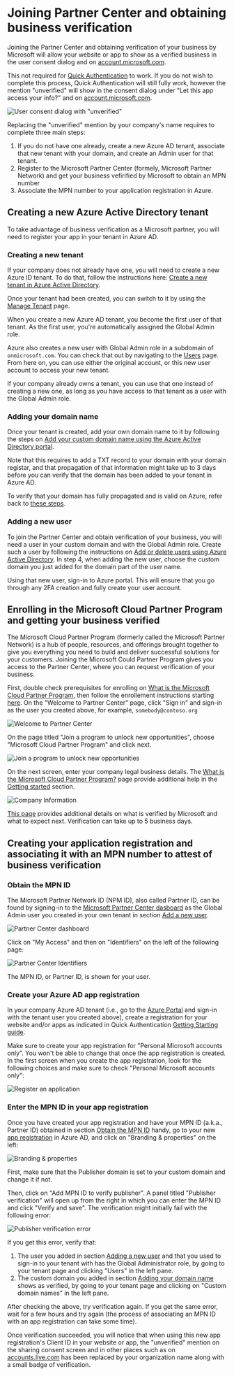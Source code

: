 # Joining Partner Center and obtaining business verification

Joining the Partner Center and obtaining verification of your business by Microsoft will allow your website or app to show as a verified business in the user consent dialog and on [account.microsoft.com](https://account.live.com/consent/Manage). 

This not required for [Quick Authentication](../README.md) to work. If you do not wish to complete this process, Quick Authentication will still fully work, however the mention "unverified" will show in the consent dialog under "Let this app access your info?" and on [account.microsoft.com](https://account.live.com/consent/Manage).

![User consent dialog with "unverified"](./media/user-consent-dialog.PNG)

Replacing the "unverified" mention by your company's name requires to complete three main steps:
1. If you do not have one already, create a new Azure AD tenant, associate that new tenant with your domain, and create an Admin user for that tenant.
3. Register to the Microsoft Partner Center (formely, Microsoft Partner Network) and get your business vefirified by Microsoft to obtain an MPN number
4. Associate the MPN number to your application registration in Azure.

## Creating a new Azure Active Directory tenant
To take advantage of business verification as a Microsoft partner, you will need to register your app in your tenant in Azure AD.

### Creating a new tenant
If your company does not already have one, you will need to create a new Azure ID tenant. To do that, follow the instructions here: [Create a new tenant in Azure Active Directory](https://learn.microsoft.com/en-us/azure/active-directory/fundamentals/active-directory-access-create-new-tenant). 

Once your tenant had been created, you can switch to it by using the [Manage Tenant](https://portal.azure.com/?feature.msaljs=false#view/Microsoft_AAD_IAM/DirectorySwitchBlade/subtitle/) page.

When you create a new Azure AD tenant, you become the first user of that tenant. As the first user, you're automatically assigned the Global Admin role. 

Azure also creates a new user with Global Admin role in a subdomain of `onmicrosoft.com`. You can check that out by navigating to the [Users](https://portal.azure.com/#blade/Microsoft_AAD_IAM/UsersManagementMenuBlade/MsGraphUsers) page. From here on, you can use either the original account, or this new user account to access your new tenant.

If your company already owns a tenant, you can use that one instead of creating a new one, as long as you have access to that tenant as a user with the Global Admin role. 

### Adding your domain name
Once your tenant is created, add your own domain name to it by following the steps on [Add your custom domain name using the Azure Active Directory portal](https://learn.microsoft.com/en-us/azure/active-directory/fundamentals/add-custom-domain). 

Note that this requires to add a TXT record to your domain with your domain registar, and that propagation of that information might take up to 3 days before you can verify that the domain has been added to your tenant in Azure AD.

To verify that your domain has fully propagated and is valid on Azure, refer back to [these steps](https://learn.microsoft.com/en-us/azure/active-directory/fundamentals/add-custom-domain#verify-your-custom-domain-name).

### Adding a new user
To join the Partner Center and obtain verification of your business, you will need a user in your custom domain and with the Global Admin role. Create such a user by following the instructions on [Add or delete users using Azure Active Directory](https://learn.microsoft.com/en-us/azure/active-directory/fundamentals/add-users-azure-active-directory). In step 4, when adding the new user, choose the custom domain you just added for the domain part of the user name.

Using that new user, sign-in to Azure portal. This will ensure that you go through any 2FA creation and fully create your user account.

## Enrolling in the Microsoft Cloud Partner Program and getting your business verified
The Microsoft Cloud Partner Program (formerly called the Microsoft Partner Network) is a hub of people, resources, and offerings brought together to give you everything you need to build and deliver successful solutions for your customers. Joining the Microsoft Could Partner Program gives you access to the Partner Center, where you can request verification of your business. 

First, double check prerequisites for enrolling on [What is the Microsoft Cloud Partner Program](https://learn.microsoft.com/en-us/partner-center/mpn-create-a-partner-center-account), then follow the enrollement instructions starting [here](https://partner.microsoft.com/en-us/dashboard/account/v3/enrollment/introduction/partnership). On the "Welcome to Partner Center" page, click "Sign in" and sign-in as the user you created above, for example, `somebody@contoso.org`

![Welcome to Partner Center](./media/Welcome-to-Partner-Center.PNG)

On the page titled "Join a program to unlock new opportunities", choose "Microsoft Cloud Partner Program" and click next. 

![Join a program to unlock new opportunities](./media/Join-a-program.PNG)

On the next screen, enter your company legal business details. The [What is the Microsoft Cloud Partner Program?](https://learn.microsoft.com/en-us/partner-center/mpn-create-a-partner-center-account) page provide additional help in the [Getting started](https://learn.microsoft.com/en-us/partner-center/mpn-create-a-partner-center-account#get-started) section. 

![Company Information](./media/Company-Information.PNG)

[This page](https://learn.microsoft.com/en-us/partner-center/verification-responses) provides additional details on what is verified by Microsoft and what to expect next. Verification can take up to 5 business days.

## Creating your application registration and associating it with an MPN number to attest of business verification

### Obtain the MPN ID
The Microsoft Partner Network ID (NPM ID), also called Partner ID, can be found by signing-in to the [Microsoft Partner Center dasboard](https://partner.microsoft.com/en-us/dashboard/home) as the Global Admin user you created in your own tenant in section [Add a new user](#adding-a-new-user). 

![Partner Center dashboard](./media/mpc-dashboard.PNG)

Click on "My Access" and then on "Identifiers" on the left of the following page:

![Partner Center Identifiers](./media/mpc-identifiers.png)

The MPN ID, or Partner ID, is shown for your user. 

### Create your Azure AD app registration
In your company Azure AD tenant (i.e., go to the [Azure Portal](https://portal.azure.com) and sign-in with the tenant user you created above), create a registration for your website and/or apps as indicated in Quick Authentication [Getting Starting guide](./quick-authentication-how-to.md#register-your-application).

Make sure to create your app registration for "Personal Microsoft accounts only". You won't be able to change that once the app registration is created. In the first screen when you create the app registration, look for the following choices and make sure to check "Personal Microsoft accounts only":

![Register an application](./media/supported-account-types.PNG)

### Enter the MPN ID in your app registration
Once you have created your app registration and have your MPN ID (a.k.a., Partner ID) obtained in section [Obtain the MPN ID](#obtain-the-mpn-id) handy, go to your new [app registration](https://ms.portal.azure.com/#view/Microsoft_AAD_IAM/ActiveDirectoryMenuBlade/~/RegisteredApps) in Azure AD, and click on "Branding & properties" on the left:

![Branding & properties](./media/azure-ad-app-registration-npm.png)

First, make sure that the Publisher domain is set to your custom domain and change it if not.

Then, click on "Add MPN ID to verify publisher". A panel titled "Publisher verification" will open up from the right in which you can enter the MPN ID and click "Verify and save". The verification might initially fail with the following error:

![Publisher verification error](./media/publisher-verification-error.PNG)

If you get this error, verify that:
1. The user you added in section [Adding a new user](#adding-a-new-user) and that you used to sign-in to your tenant with has the Global Administrator role, by going to your tenant page and clicking "Users" in the left pane.
2. The custom domain you added in section [Adding your domain name](#adding-your-domain-name) shows as verified, by going to your tenant page and clicking on "Custom domain names" in the left pane.

After checking the above, try verification again. If you get the same error, wait for a few hours and try again (the process of associating an MPN ID with an app registration can take some time). 

Once verification succeeded, you will notice that when using this new app registration's Client ID in your website or app, the "unverified" mention on the sharing consent screen and in other places such as on [accounts.live.com](https://account.live.com/consent/Manage?uaid=1a6b0f15cc3647ff8bb553c2733a1828&mkt=en-US&guat=1) has been replaced by your organization name along with a small badge of verification. 


